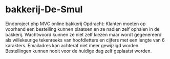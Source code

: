 # bakkerij-De-Smul
Eindproject php MVC online bakkerij
Opdracht: Klanten moeten op voorhand een bestelling kunnen plaatsen en ze nadien
zelf ophalen in de bakkerij.
Wachtwoord kunnen ze niet zelf kiezen maar wordt gegenereerd als willekeurige tekenreeks van hoofdletters en cijfers
met een lengte van 6 karakters. Emailadres kan achteraf niet meer gewijzigd worden.
Bestellingen kunnen nooit voor de huidige dag zelf geplaatst worden.


